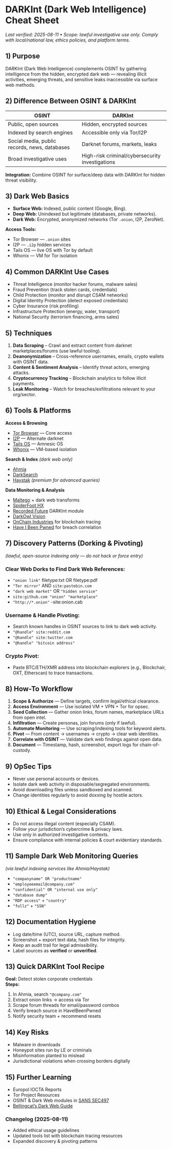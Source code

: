 # DARKInt (Dark Web Intelligence) Cheat Sheet
_Last verified: 2025-08-11 • Scope: lawful investigative use only. Comply with local/national law, ethics policies, and platform terms._

## 1) Purpose
DARKInt (Dark Web Intelligence) complements OSINT by gathering intelligence from the hidden, encrypted dark web — revealing illicit activities, emerging threats, and sensitive leaks inaccessible via surface web methods.

## 2) Difference Between OSINT & DARKInt
| OSINT | DARKInt |
|-------|---------|
| Public, open sources | Hidden, encrypted sources |
| Indexed by search engines | Accessible only via Tor/I2P |
| Social media, public records, news, databases | Darknet forums, markets, leaks |
| Broad investigative uses | High-risk criminal/cybersecurity investigations |

**Integration:** Combine OSINT for surface/deep data with DARKInt for hidden threat visibility.

## 3) Dark Web Basics
- **Surface Web:** Indexed, public content (Google, Bing).
- **Deep Web:** Unindexed but legitimate (databases, private networks).
- **Dark Web:** Encrypted, anonymized networks (Tor `.onion`, I2P, ZeroNet).



**Access Tools:**  
- Tor Browser — `.onion` sites  
- I2P — `.i2p` hidden services  
- Tails OS — live OS with Tor by default  
- Whonix — VM for Tor isolation  

## 4) Common DARKInt Use Cases
- Threat Intelligence (monitor hacker forums, malware sales)
- Fraud Prevention (track stolen cards, credentials)
- Child Protection (monitor and disrupt CSAM networks)
- Digital Identity Protection (detect exposed credentials)
- Cyber Insurance (risk profiling)
- Infrastructure Protection (energy, water, transport)
- National Security (terrorism financing, arms sales)

## 5) Techniques
1. **Data Scraping** – Crawl and extract content from darknet marketplaces/forums (use lawful tooling).
2. **Deanonymization** – Cross-reference usernames, emails, crypto wallets with OSINT data.
3. **Content & Sentiment Analysis** – Identify threat actors, emerging attacks.
4. **Cryptocurrency Tracking** – Blockchain analytics to follow illicit payments.
5. **Leak Monitoring** – Watch for breaches/exfiltrations relevant to your org/sector.

## 6) Tools & Platforms
**Access & Browsing**  
- [Tor Browser](https://www.torproject.org/) — Core access  
- [I2P](https://geti2p.net/) — Alternate darknet  
- [Tails OS](https://tails.boum.org/) — Amnesic OS  
- [Whonix](https://www.whonix.org/) — VM-based isolation

**Search & Index** *(dark web only)*  
- [Ahmia](https://ahmia.fi/)  
- [DarkSearch](https://darksearch.io/)  
- [Haystak](https://haystakvxad7wbk5.onion/) *(premium for advanced queries)*  

**Data Monitoring & Analysis**  
- [Maltego](https://www.maltego.com/) + dark web transforms  
- [SpiderFoot HX](https://www.spiderfoot.net/)  
- [Recorded Future](https://www.recordedfuture.com/) DARKInt module  
- [DarkOwl Vision](https://www.darkowl.com/)  
- [OnChain Industries](https://www.onchainindustries.com/) for blockchain tracing  
- [Have I Been Pwned](https://haveibeenpwned.com/) for breach correlation

## 7) Discovery Patterns (Dorking & Pivoting)
*(lawful, open-source indexing only — do not hack or force entry)*

### Clear Web Dorks to Find Dark Web References:
- `"onion link"` filetype:txt OR filetype:pdf  
- `"Tor mirror"` AND `site:pastebin.com`  
- `"dark web market"` OR `"hidden service"`  
- `site:github.com "onion" "marketplace"`  
- `"http://*.onion"` -site:onion.cab  

### Username & Handle Pivoting:
- Search known handles in OSINT sources to link to dark web activity.
- `"@handle" site:reddit.com`  
- `"@handle" site:twitter.com`  
- `"@handle" "bitcoin address"`

### Crypto Pivot:
- Paste BTC/ETH/XMR address into blockchain explorers (e.g., Blockchair, OXT, Etherscan) to trace transactions.

## 8) How-To Workflow
1. **Scope & Authorize** — Define targets, confirm legal/ethical clearance.
2. **Access Environment** — Use isolated VM + VPN + Tor for opsec.
3. **Seed Collection** — Gather onion links, forum names, marketplace URLs from open intel.
4. **Infiltration** — Create personas, join forums (only if lawful).
5. **Automate Monitoring** — Use scraping/indexing tools for keyword alerts.
6. **Pivot** — From content → usernames → crypto → clear web identities.
7. **Correlate with OSINT** — Validate dark web findings against open data.
8. **Document** — Timestamp, hash, screenshot, export logs for chain-of-custody.

## 9) OpSec Tips
- Never use personal accounts or devices.
- Isolate dark web activity in disposable/segregated environments.
- Avoid downloading files unless sandboxed and scanned.
- Change identities regularly to avoid doxxing by hostile actors.

## 10) Ethical & Legal Considerations
- Do not access illegal content (especially CSAM).
- Follow your jurisdiction’s cybercrime & privacy laws.
- Use only in authorized investigative contexts.
- Ensure compliance with internal policies & court evidentiary standards.

## 11) Sample Dark Web Monitoring Queries
*(via lawful indexing services like Ahmia/Haystak)*  
- `"companyname" OR "productname"`  
- `"employeeemail@company.com"`  
- `"confidential" OR "internal use only"`  
- `"database dump"`  
- `"RDP access"` + `"country"`  
- `"fullz"` + `"SSN"`

## 12) Documentation Hygiene
- Log date/time (UTC), source URL, capture method.
- Screenshot + export text data; hash files for integrity.
- Keep an audit trail for legal admissibility.
- Label sources as **verified** or **unverified**.

## 13) Quick DARKInt Tool Recipe
**Goal:** Detect stolen corporate credentials  
**Steps:**  
1. In Ahmia, search `"@company.com"`  
2. Extract onion links → access via Tor  
3. Scrape forum threads for email/password combos  
4. Verify breach source in HaveIBeenPwned  
5. Notify security team + recommend resets

## 14) Key Risks
- Malware in downloads  
- Honeypot sites run by LE or criminals  
- Misinformation planted to mislead  
- Jurisdictional violations when crossing borders digitally

## 15) Further Learning
- Europol IOCTA Reports  
- Tor Project Resources  
- OSINT & Dark Web modules in [SANS SEC497](https://www.sans.org/cyber-security-courses/practical-open-source-intelligence/)  
- [Bellingcat’s Dark Web Guide](https://www.bellingcat.com/resources/2021/05/10/a-beginners-guide-to-the-dark-web/)

### Changelog (2025-08-11)
- Added ethical usage guidelines
- Updated tools list with blockchain tracing resources
- Expanded discovery & pivoting patterns
